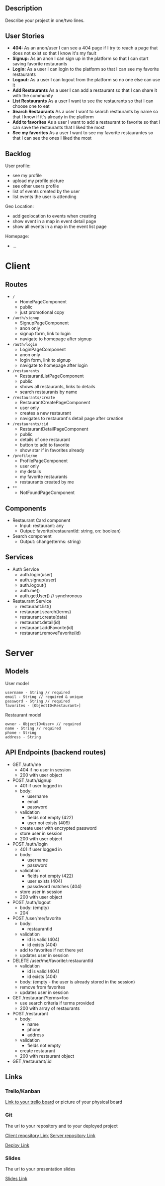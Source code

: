 # <Project Name>

## Description

Describe your project in one/two lines.

## User Stories

- **404:** As an anon/user I can see a 404 page if I try to reach a page that does not exist so that I know it's my fault
- **Signup:** As an anon I can sign up in the platform so that I can start saving favorite restaurants
- **Login:** As a user I can login to the platform so that I can see my favorite restaurants
- **Logout:** As a user I can logout from the platform so no one else can use it
- **Add Restaurants** As a user I can add a restaurant so that I can share it with the community
- **List Restaurants** As a user I want to see the restaurants so that I can choose one to eat
- **Search Restaurants** As a user I want to search restaurants by name so that I know if it´s already in the platform
- **Add to favorites** As a user I want to add a restaurant to favorite so that I can save the restaurants that I liked the most
- **See my favorites** As a user I want to see my favorite restaurantes so that I can see the ones I liked the most

## Backlog

User profile:

- see my profile
- upload my profile picture
- see other users profile
- list of events created by the user
- list events the user is attending

Geo Location:

- add geolocation to events when creating
- show event in a map in event detail page
- show all events in a map in the event list page

Homepage:

- ...

# Client

## Routes

- `/`
  - HomePageComponent
  - public
  - just promotional copy
- `/auth/signup`
  - SignupPageComponent
  - anon only
  - signup form, link to login
  - navigate to homepage after signup
- `/auth/login`
  - LoginPageComponent
  - anon only
  - login form, link to signup
  - navigate to homepage after login
- `/restaurants`
  - RestaurantListPageComponent
  - public
  - shows all restaurants, links to details
  - search restaurants by name
- `/restaurants/create`
  - RestaurantCreatePageComponent
  - user only
  - creates a new restaurant
  - navigates to restaurant's detail page after creation
- `/restaurants/:id`
  - RestaurantDetailPageComponent
  - public
  - details of one restaurant
  - button to add to favorite
  - show star if in favorites already
- `/profile/me`
  - ProfilePageComponent
  - user only
  - my details
  - my favorite restaurants
  - restaurants created by me
- `**`
  - NotFoundPageComponent

## Components

- Restaurant Card component
  - Input: restaurant: any
  - Output: favorite(restaurantId: string, on: boolean)
- Search component
  - Output: change(terms: string)

## Services

- Auth Service
  - auth.login(user)
  - auth.signup(user)
  - auth.logout()
  - auth.me()
  - auth.getUser() // synchronous
- Restaurant Service
  - restaurant.list()
  - restaurant.search(terms)
  - restaurant.create(data)
  - restaurant.detail(id)
  - restaurant.addFavorite(id)
  - restaurant.removeFavorite(id)

# Server

## Models

User model

```
username - String // required
email - String // required & unique
password - String // required
favorites - [ObjectID<Restaurant>]
```

Restaurant model

```
owner - ObjectID<User> // required
name - String // required
phone - String
address - String
```

## API Endpoints (backend routes)

- GET /auth/me
  - 404 if no user in session
  - 200 with user object
- POST /auth/signup
  - 401 if user logged in
  - body:
    - username
    - email
    - password
  - validation
    - fields not empty (422)
    - user not exists (409)
  - create user with encrypted password
  - store user in session
  - 200 with user object
- POST /auth/login
  - 401 if user logged in
  - body:
    - username
    - password
  - validation
    - fields not empty (422)
    - user exists (404)
    - passdword matches (404)
  - store user in session
  - 200 with user object
- POST /auth/logout
  - body: (empty)
  - 204
- POST /user/me/favorite
  - body:
    - restaurantId
  - validation
    - id is valid (404)
    - id exists (404)
  - add to favorites if not there yet
  - updates user in session
- DELETE /user/me/favorite/:restaurantId
  - validation
    - id is valid (404)
    - id exists (404)
  - body: (empty - the user is already stored in the session)
  - remove from favorites
  - updates user in session
- GET /restaurant?terms=foo
  - use search criteria if terms provided
  - 200 with array of restaurants
- POST /restaurant
  - body:
    - name
    - phone
    - address
  - validation
    - fields not empty
  - create restaurant
  - 200 with restaurant object
- GET /restaurant/:id

## Links

### Trello/Kanban

[Link to your trello board](https://trello.com) or picture of your physical board

### Git

The url to your repository and to your deployed project

[Client repository Link](http://github.com)
[Server repository Link](http://github.com)

[Deploy Link](http://heroku.com)

### Slides

The url to your presentation slides

[Slides Link](http://slides.com)
